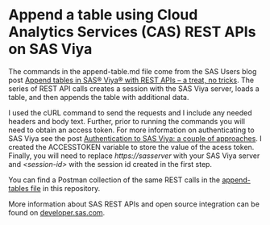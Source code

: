# Append a table using Cloud Analytics Services (CAS) REST APIs on SAS Viya

The commands in the append-table.md file come from the SAS Users blog post [Append tables in SAS® Viya® with REST APIs – a treat, no tricks](https://blogs.sas.com/content/sgf/2019/10/28/append-tables-in-sas-viya-with-rest-apis). The series of REST API calls creates a session with the SAS Viya server, loads a table, and then appends the table with additional data.

I used the cURL command to send the requests and I include any needed headers and body text. Further, prior to running the commands you will need to obtain an access token. For more information on authenticating to SAS Viya see the post [Authentication to SAS Viya: a couple of approaches](https://blogs.sas.com/content/sgf/2019/01/25/authentication-to-sas-viya/). I created the ACCESSTOKEN variable to store the value of the acess token. Finally, you will need to replace *https://sasserver* with your SAS Viya server and *\<session-id\>* with the session id created in the first step. 

You can find a Postman collection of the same REST calls in the [append-tables file](../append-tables) in this repository.

More information about SAS REST APIs and open source integration can be found on [developer.sas.com](https://developer.sas.com/home.html).